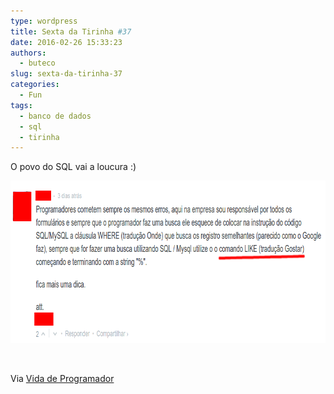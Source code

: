 ```yaml
---
type: wordpress
title: Sexta da Tirinha #37
date: 2016-02-26 15:33:23
authors:
  - buteco
slug: sexta-da-tirinha-37
categories:
  - Fun
tags:
  - banco de dados
  - sql
  - tirinha
---
```


O povo do SQL vai a loucura :)

<a href="/images/wp-content/uploads/2016/02/12794396_1059928100694481_8138395766285050007_n.png" rel="attachment wp-att-4861"><img class="alignnone size-full wp-image-4861" src="/images/wp-content/uploads/2016/02/12794396_1059928100694481_8138395766285050007_n.png" alt="12794396_1059928100694481_8138395766285050007_n" width="816" height="260" /></a>

&nbsp;

Via <a href="http://vidadeprogramador.com.br/2016/02/23/ninguem-no-filtro/#comment-2531156576" target="_blank">Vida de Programador</a>
